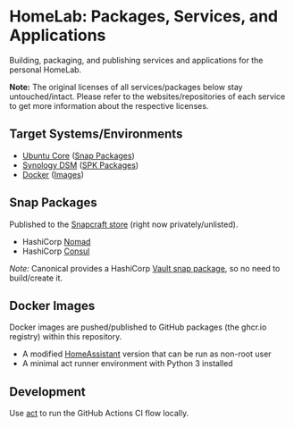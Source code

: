 # HomeLab: Packages, Services, and Applications

Building, packaging, and publishing services and applications for the personal HomeLab.

**Note:** The original licenses of all services/packages below stay untouched/intact. Please refer to the websites/repositories of each service to get more information about the respective licenses.

## Target Systems/Environments

* [Ubuntu Core](https://ubuntu.com/core) ([Snap Packages](https://snapcraft.io/))
* [Synology DSM](https://www.synology.com/en-global/dsm) ([SPK Packages](https://kb.synology.com/en-us/DSM/tutorial/How_to_install_applications_with_Package_Center))
* [Docker](https://www.docker.com/) ([Images](https://hub.docker.com/))

## Snap Packages

Published to the [Snapcraft store](https://snapcraft.io/) (right now privately/unlisted).

* HashiCorp [Nomad](https://www.nomadproject.io/)
* HashiCorp [Consul](https://www.consul.io/)

_Note:_ Canonical provides a HashiCorp [Vault snap package](https://snapcraft.io/vault), so no need to build/create it.

## Docker Images

Docker images are pushed/published to GitHub packages (the ghcr.io registry) within this repository.

* A modified [HomeAssistant](https://www.home-assistant.io/) version that can be run as non-root user
* A minimal act runner environment with Python 3 installed

## Development

Use [act](https://github.com/nektos/act) to run the GitHub Actions CI flow locally.
